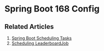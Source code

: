 # Spring Boot 168 Config

## Related Articles
1. [Spring Boot Scheduling Tasks](https://www.ruoxue.org/spring-boot-168-ep25-scheduling-tasks/)
2. [Scheduling LeaderboardJob](https://www.ruoxue.org/spring-boot-168-ep25-1-scheduling-leaderboardjob/)
